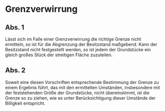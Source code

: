 # Grenzverwirrung



## Abs. 1

 Lässt sich im Falle einer Grenzverwirrung die richtige Grenze nicht ermitteln, so ist für die Abgrenzung der Besitzstand maßgebend. Kann der Besitzstand nicht festgestellt werden, so ist jedem der Grundstücke ein gleich großes Stück der streitigen Fläche zuzuteilen.

## Abs. 2

 Soweit eine diesen Vorschriften entsprechende Bestimmung der Grenze zu einem Ergebnis führt, das mit den ermittelten Umständen, insbesondere mit der feststehenden Größe der Grundstücke, nicht übereinstimmt, ist die Grenze so zu ziehen, wie es unter Berücksichtigung dieser Umstände der Billigkeit entspricht. 


